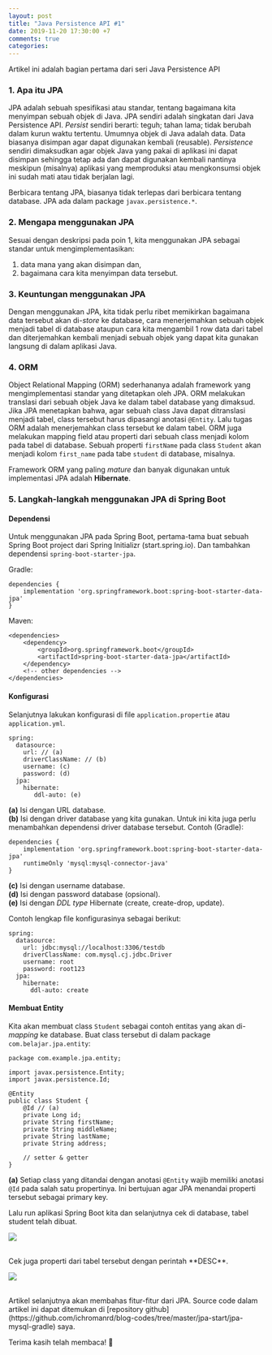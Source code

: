 ```yaml
---
layout: post
title: "Java Persistence API #1"
date: 2019-11-20 17:30:00 +7
comments: true
categories:
---
```


Artikel ini adalah bagian pertama dari seri Java Persistence API

### 1. Apa itu JPA

JPA adalah sebuah spesifikasi atau standar, tentang bagaimana kita menyimpan sebuah objek di Java. JPA sendiri adalah singkatan dari Java Persistence API. *Persist* sendiri berarti: teguh; tahan lama; tidak berubah dalam kurun waktu tertentu. Umumnya objek di Java adalah data. Data biasanya disimpan agar dapat digunakan kembali (reusable). *Persistence* sendiri dimaksudkan agar objek Java yang pakai di aplikasi ini dapat disimpan sehingga tetap ada dan dapat digunakan kembali nantinya meskipun (misalnya) aplikasi yang memproduksi atau mengkonsumsi objek ini sudah mati atau tidak berjalan lagi.

Berbicara tentang JPA, biasanya tidak terlepas dari berbicara tentang database. JPA ada dalam package `javax.persistence.*`.


### 2. Mengapa menggunakan JPA

Sesuai dengan deskripsi pada poin 1, kita menggunakan JPA sebagai standar untuk mengimplementasikan:

1. data mana yang akan disimpan dan, 
2. bagaimana cara kita menyimpan data tersebut.


### 3. Keuntungan menggunakan JPA

Dengan menggunakan JPA, kita tidak perlu ribet memikirkan bagaimana data tersebut akan di-*store* ke database, cara menerjemahkan sebuah objek menjadi tabel di database ataupun cara kita mengambil 1 row data dari tabel dan diterjemahkan kembali menjadi sebuah objek yang dapat kita gunakan langsung di dalam aplikasi Java.

### 4. ORM

Object Relational Mapping (ORM) sederhananya adalah framework yang mengimplementasi standar yang ditetapkan oleh JPA. ORM melakukan translasi dari sebuah objek Java ke dalam tabel database yang dimaksud. Jika JPA menetapkan bahwa, agar sebuah class Java dapat ditranslasi menjadi tabel, class tersebut harus dipasangi anotasi `@Entity`. Lalu tugas ORM adalah menerjemahkan class tersebut ke dalam tabel. ORM juga melakukan mapping field atau properti dari sebuah class menjadi kolom pada tabel di database. Sebuah properti `firstName` pada class `Student` akan menjadi kolom `first_name` pada tabe `student` di database, misalnya.

Framework ORM yang paling *mature* dan banyak digunakan untuk implementasi JPA adalah **Hibernate**.

### 5. Langkah-langkah menggunakan JPA di Spring Boot

#### Dependensi

Untuk menggunakan JPA pada Spring Boot, pertama-tama buat sebuah Spring Boot project dari Spring Initializr (start.spring.io). Dan tambahkan dependensi `spring-boot-starter-jpa`.

Gradle:

```
dependencies {
	implementation 'org.springframework.boot:spring-boot-starter-data-jpa'
}
```

Maven: 

```
<dependencies>
	<dependency>
		<groupId>org.springframework.boot</groupId>
		<artifactId>spring-boot-starter-data-jpa</artifactId>
	</dependency>
	<!-- other dependencies -->
</dependencies>
```

#### Konfigurasi

Selanjutnya lakukan konfigurasi di file `application.propertie` atau `application.yml`.

```
spring:
  datasource:
    url: // (a)
    driverClassName: // (b)
    username: (c)
    password: (d)
  jpa:
  	hibernate:
  	   ddl-auto: (e)
```

**(a)** Isi dengan URL database. <br/>
**(b)** Isi dengan driver database yang kita gunakan. Untuk ini kita juga perlu menambahkan dependensi driver database tersebut. Contoh (Gradle):

```
dependencies {
	implementation 'org.springframework.boot:spring-boot-starter-data-jpa'
	runtimeOnly 'mysql:mysql-connector-java'
}
```

**(c)** Isi dengan username database. <br/>
**(d)** Isi dengan password database (opsional). <br/>
**(e)** Isi dengan *DDL type* Hibernate (create, create-drop, update).

Contoh lengkap file konfigurasinya sebagai berikut:

```
spring:
  datasource:
    url: jdbc:mysql://localhost:3306/testdb
    driverClassName: com.mysql.cj.jdbc.Driver
    username: root
    password: root123
  jpa:
    hibernate:
  	  ddl-auto: create
```

#### Membuat Entity

Kita akan membuat class `Student` sebagai contoh entitas yang akan di-*mapping* ke database. Buat class tersebut di dalam package `com.belajar.jpa.entity`:

```
package com.example.jpa.entity;

import javax.persistence.Entity;
import javax.persistence.Id;

@Entity
public class Student {
    @Id // (a)
    private Long id;
    private String firstName;
    private String middleName;
    private String lastName;
    private String address;
    
    // setter & getter
}
```
**(a)** Setiap class yang ditandai dengan anotasi `@Entity` wajib memiliki anotasi `@Id` pada salah satu propertinya. Ini bertujuan agar JPA menandai properti tersebut sebagai primary key.

Lalu run aplikasi Spring Boot kita dan selanjutnya cek di database, tabel student telah dibuat.

![](https://raw.githubusercontent.com/ichromanrd/blog-images/master/jpa-start/jpa-start-01.png)

<br/>
Cek juga properti dari tabel tersebut dengan perintah **DESC**.

![](https://raw.githubusercontent.com/ichromanrd/blog-images/master/jpa-start/jpa-start-02.png)

<br/>
Artikel selanjutnya akan membahas fitur-fitur dari JPA. Source code dalam artikel ini dapat ditemukan di [repository github](https://github.com/ichromanrd/blog-codes/tree/master/jpa-start/jpa-mysql-gradle) saya.

Terima kasih telah membaca! :raised_hands:
